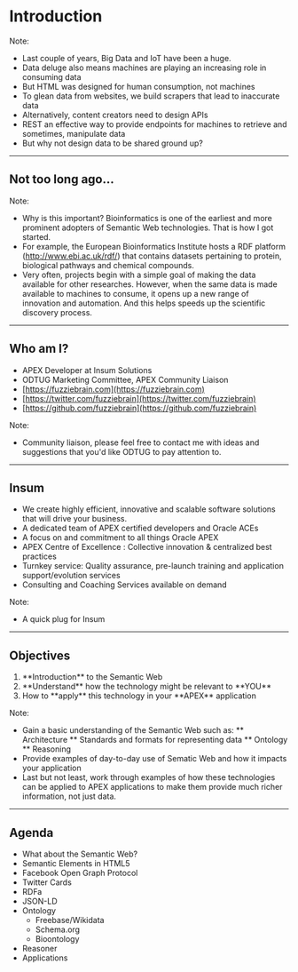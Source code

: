 <!-- .slide: data-background-image="img/Storagetek-tape_drive_hg_bw.jpg" -->
# Introduction <!-- .element: style="background-color: rgba(25, 25, 25, 0.65);" -->

Note:
* Last couple of years, Big Data and IoT have been a huge.
* Data deluge also means machines are playing an increasing role in consuming data
* But HTML was designed for human consumption, not machines
* To glean data from websites, we build scrapers that lead to inaccurate data
* Alternatively, content creators need to design APIs
* REST an effective way to provide endpoints for machines to retrieve and sometimes, manipulate data
* But why not design data to be shared ground up?
---
<!-- .slide: data-background-image="img/mhc_pdb_med.png" data-background-color="black" -->
## Not too long ago... <!-- .element: style="text-align: right; padding-right: 3em; background-color: rgba(255, 255, 255, 0);" -->

Note:
* Why is this important? Bioinformatics is one of the earliest and more prominent adopters of Semantic Web technologies. That is how I got started.
* For example, the European Bioinformatics Institute hosts a RDF platform (http://www.ebi.ac.uk/rdf/) that contains datasets pertaining to protein, biological pathways and chemical compounds.
* Very often, projects begin with a simple goal of making the data available for other researches. However, when the same data is made available to machines to consume, it opens up a new range of innovation and automation. And this helps speeds up the scientific discovery process.
---
## Who am I?
- APEX Developer at Insum Solutions
- ODTUG Marketing Committee, APEX Community Liaison
- [https://fuzziebrain.com](https://fuzziebrain.com) <!-- .element: target="_blank" --> <i class="fa fa-globe"></i>
- [https://twitter.com/fuzziebrain](https://twitter.com/fuzziebrain) <!-- .element: target="_blank" --> <i class="fa fa-twitter"></i>
- [https://github.com/fuzziebrain](https://github.com/fuzziebrain) <!-- .element: target="_blank" --> <i class="fa fa-git"></i>

Note:
* Community liaison, please feel free to contact me with ideas and suggestions that you'd like ODTUG to pay attention to.
---
## Insum
- We create highly efficient, innovative and scalable software solutions that will drive your business.
- A dedicated team of APEX certified developers and Oracle ACEs
- A focus on and commitment to all things Oracle APEX
- APEX Centre of Excellence : Collective innovation & centralized best practices
- Turnkey service: Quality assurance, pre-launch training and application support/evolution services
- Consulting and Coaching Services available on demand

Note:
* A quick plug for Insum
---
## Objectives
<ol>
<li>**Introduction** to the Semantic Web</li><!-- .element: class="fragment" data-fragment-index="1" -->
<li>**Understand** how the technology might be relevant to **YOU**</li><!-- .element: class="fragment" data-fragment-index="2" -->
<li>How to **apply** this technology in your **APEX** application</li><!-- .element: class="fragment" data-fragment-index="3" -->
</ol>

Note:
* Gain a basic understanding of the Semantic Web such as:
** Architecture
** Standards and formats for representing data
** Ontology
** Reasoning
* Provide examples of day-to-day use of Sematic Web and how it impacts your application
* Last but not least, work through examples of how these technologies can be applied to APEX applications to make them provide much richer information, not just data.
---
## Agenda
- What about the Semantic Web?
- Semantic Elements in HTML5
- Facebook Open Graph Protocol
- Twitter Cards
- RDFa
- JSON-LD
- Ontology
  - Freebase/Wikidata
  - Schema.org
  - Bioontology
- Reasoner
- Applications
